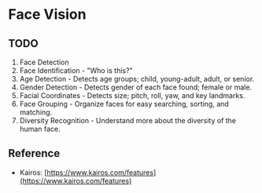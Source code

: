 # Face Vision

## TODO
1. Face Detection
2. Face Identification - "Who is this?"
3. Age Detection - Detects age groups; child, young-adult, adult, or senior.
4. Gender Detection - Detects gender of each face found; female or male.
5. Facial Coordinates - Detects size; pitch, roll, yaw, and key landmarks.
6. Face Grouping - Organize faces for easy searching, sorting, and matching.
7. Diversity Recognition - Understand more about the diversity of the human face.


## Reference
* Kairos: [https://www.kairos.com/features](https://www.kairos.com/features)
